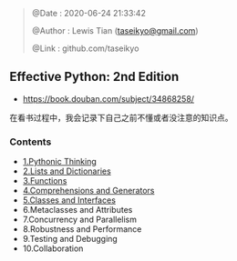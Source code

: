 > @Date    : 2020-06-24 21:33:42
>
> @Author  : Lewis Tian (taseikyo@gmail.com)
>
> @Link    : github.com/taseikyo

## Effective Python: 2nd Edition

- https://book.douban.com/subject/34868258/

在看书过程中，我会记录下自己之前不懂或者没注意的知识点。

### Contents

- [1.Pythonic Thinking](src/01.pythonic-thinking.md)
- [2.Lists and Dictionaries](src/02.lists-and-dictionaries.md)
- [3.Functions](src/03.functions.md)
- [4.Comprehensions and Generators](src/04.comprehensions-and-generators.md)
- [5.Classes and Interfaces](src/05.classes-and-interfaces.md)
- 6.Metaclasses and Attributes
- 7.Concurrency and Parallelism
- 8.Robustness and Performance
- 9.Testing and Debugging
- 10.Collaboration